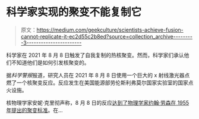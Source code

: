 # 科学家实现的聚变不能复制它

> 原文：<https://medium.com/geekculture/scientists-achieve-fusion-cannot-replicate-it-ec2d55c2b8ed?source=collection_archive---------3----------------------->

科学家在 2021 年 8 月 8 日触发了自我复制的热核聚变。然而，科学家们承认他们不知道他们是如何引发核聚变的。

据*科学警报*报道，研究人员在 2021 年 8 月 8 日使用一个巨大的 x 射线激光器点燃了一个核聚变反应。反应发生在美国能源部劳伦斯利弗莫尔国家实验室的国家点火设施。

核物理学家安妮·克里彻声称，8 月 8 日的反应[达到了物理学家约翰·劳森在 1955 年提出的聚变标准](https://www.sciencealert.com/scientists-achieved-self-sustaining-nuclear-fusion-but-now-they-cant-replicate-it)。在…